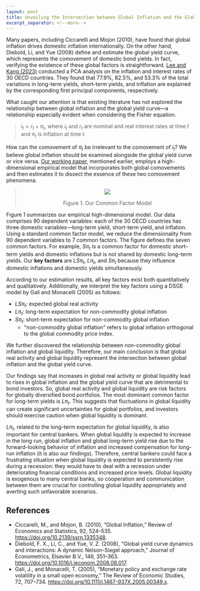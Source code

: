 ```yaml
---
layout: post
title: Unveiling the Intersection between Global Inflation and the Global Yield Curve; Are They Separate Phenomena?
excerpt_separator: <!--more-->
---
```


Many papers, including Ciccarelli and Mojon (2010), have found that global inflation drives domestic inflation internationally. On the other hand, Diebold, Li, and Yue (2008) define and estimate the global yield curve, which represents the comovement of domestic bond yields. In fact, verifying the existence of these global factors is straightforward. [Lee and Kang (2023)](https://papers.ssrn.com/sol3/papers.cfm?abstract_id=3874405) conducted a PCA analysis on the inflation and interest rates of 30 OECD countries. They found that 77.9%, 82.5%, and 53.3% of the total variations in long-term yields, short-term yields, and inflation are explained by the corresponding first principal components, respectively.

What caught our attention is that existing literature has not explored the relationship between global inflation and the global yield curve—a relationship especially evident when considering the Fisher equation.

> $i_{t} = r_{t} + \pi_{t}$, where $i_{t}$ and $r_{t}$ are nominal and real interest rates at time $t$ and $\pi_t$ is inflation at time $t$.

How can the comovement of $\pi_{t}$ be irrelevant to the comovement of $i_{t}$? We believe global inflation should be examined alongside the global yield curve or vice versa. [Our working paper](https://papers.ssrn.com/sol3/papers.cfm?abstract_id=3874405), mentioned earlier, employs a high-dimensional empirical model that incorporates both global comovements and then estimates it to dissect the essence of these two comovement phenomena.

 <!--more-->

> <p style="text-align: center;">
>   <a href="url"><img src="https://econpreference.github.io/images/2023-2-15-venn.png"></a>
> </p>
> <center> Figure 1. Our Common Factor Model </center>

Figure 1 summarizes our empirical high-dimensional model. Our data comprises 90 dependent variables: each of the 30 OECD countries has three domestic variables—long-term yield, short-term yield, and inflation. Using a standard common factor model, we reduce the dimensionality from 90 dependent variables to 7 common factors. The figure defines the seven common factors. For example, $S\pi_{t}$ ​is a common factor for domestic short-term yields and domestic inflations but is not shared by domestic long-term yields. Our **key factors** are $LS\pi_{t}$, $L\pi_{t}$, and $S\pi_{t}$ because they influence domestic inflations and domestic yields simultaneously.

According to our estimation results, all key factors exist both quantitatively and qualitatively. Additionally, we interpret the key factors using a DSGE model by Galí and Monacelli (2005) as follows:

- $LS\pi_{t}$: expected global real activity
- $L\pi_{t}$: long-term expectation for non-commodity global inflation
- $S\pi_{t}$: short-term expectation for non-commodity global inflation
  - "non-commodity global inflation" refers to global inflation orthogonal to the global commodity price index.

We further discovered the relationship between non-commodity global inflation and global liquidity. Therefore, our main conclusion is that global real activity and global liquidity represent the intersection between global inflation and the global yield curve.

Our findings say that increases in global real activity or global liquidity lead to rises in global inflation and the global yield curve that are detrimental to bond investors. So, global real activity and global liquidity are risk factors for globally diversified bond portfolios. The most dominant common factor for long-term yields is $L\pi_{t}$. This suggests that fluctuations in global liquidity can create significant uncertainties for global portfolios, and investors should exercise caution when global liquidity is dominant.

$L\pi_{t}$, related to the long-term expectation for global liquidity, is also important for central bankers. When global liquidity is expected to increase in the long run, global inflation and global long-term yield rise due to the forward-looking behavior of inflation and increased compensation for long-run inflation (it is also our findings). Therefore, central bankers could face a frustrating situation when global liquidity is expected to persistently rise during a recession: they would have to deal with a recession under deteriorating financial conditions and increased price levels. Global liquidity is exogenous to many central banks, so cooperation and communication between them are crucial for controlling global liquidity appropriately and averting such unfavorable scenarios.

## References

- Ciccarelli, M., and Mojon, B. (2010), “Global Inflation,” Review of Economics and Statistics, 92, 524–535. https://doi.org/10.2139/ssrn.1335348.
- Diebold, F. X., Li, C., and Yue, V. Z. (2008), “Global yield curve dynamics and interactions: A dynamic Nelson-Siegel approach,” Journal of Econometrics, Elsevier B.V., 146, 351–363. https://doi.org/10.1016/j.jeconom.2008.08.017.
- Galí, J., and Monacelli, T. (2005), “Monetary policy and exchange rate volatility in a small open economy,” The Review of Economic Studies, 72, 707–734. https://doi.org/10.1111/j.1467-937X.2005.00349.x.
